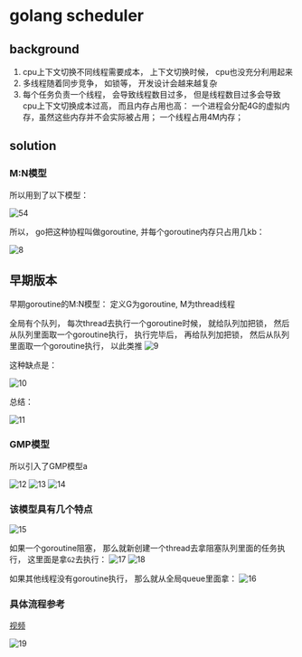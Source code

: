 # golang scheduler

## background

1. cpu上下文切换不同线程需要成本， 上下文切换时候， cpu也没充分利用起来
2. 多线程随着同步竞争， 如锁等， 开发设计会越来越复杂
3. 每个任务负责一个线程， 会导致线程数目过多， 但是线程数目过多会导致cpu上下文切换成本过高， 而且内存占用也高： 一个进程会分配4G的虚拟内存，虽然这些内存并不会实际被占用； 一个线程占用4M内存；

## solution

### M:N模型

所以用到了以下模型：

![54](/Image/golang/54.png)

所以， go把这种协程叫做goroutine, 并每个goroutine内存只占用几kb：

![8](/Image/golang/55.png)

## 早期版本

早期goroutine的M:N模型： 定义G为goroutine, M为thread线程

全局有个队列， 每次thread去执行一个goroutine时候， 就给队列加把锁， 然后从队列里面取一个goroutine执行， 执行完毕后， 再给队列加把锁， 然后从队列里面取一个goroutine执行， 以此类推
![9](/Image/golang/56.png)

这种缺点是：

![10](/Image/golang/57.png)

总结：

![11](/Image/golang/58.png)

### GMP模型

所以引入了GMP模型a

![12](/Image/golang/59.png)
![13](/Image/golang/60.png)
![14](/Image/golang/61.png)

### 该模型具有几个特点

![15](/Image/golang/62.png)

如果一个goroutine阻塞， 那么就新创建一个thread去拿阻塞队列里面的任务执行， 这里面是拿`G2`去执行：
![17](/Image/golang/64.png)
![18](/Image/golang/65.png)


如果其他线程没有goroutine执行， 那么就从全局queue里面拿：
![16](/Image/golang/63.png)

### 具体流程参考

[视频](https://www.bilibili.com/video/BV19r4y1w7Nx?p=5&vd_source=876f070b226adc2dd07033543abb6c67)

![19](/Image/golang/66.png)
